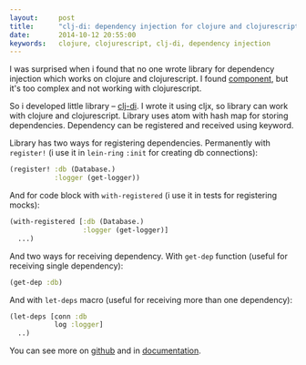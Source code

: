 ```yaml
---
layout:     post
title:      "clj-di: dependency injection for clojure and clojurescript"
date:       2014-10-12 20:55:00
keywords:   clojure, clojurescript, clj-di, dependency injection  
---
```


I was surprised when i found that no one wrote library for dependency
injection which works on clojure and clojurescript. I found [component](https://github.com/stuartsierra/component),
but it's too complex and not working with clojurescript.

So i developed little library &ndash; [clj-di](https://github.com/nvbn/clj-di/).
I wrote it using cljx, so library can work with clojure and clojurescript.
Library uses atom with hash map for storing dependencies.
Dependency can be registered and received using keyword.

Library has two ways for registering dependencies. Permanently with `register!`
(i use it in `lein-ring` `:init` for creating db connections):

```clojure
(register! :db (Database.)
           :logger (get-logger))
```

And for code block with `with-registered` (i use it in tests for registering mocks):

```clojure
(with-registered [:db (Database.)
                  :logger (get-logger)]
  ...)
```

And two ways for receiving dependency. With `get-dep` function (useful for receiving single dependency):

```clojure
(get-dep :db)
```

And with `let-deps` macro (useful for receiving more than one dependency):

```clojure
(let-deps [conn :db
           log :logger]
  ..)
```

You can see more on [github](https://github.com/nvbn/clj-di/) and in [documentation](http://nvbn.github.io/clj-di/).
